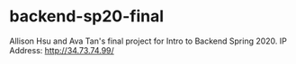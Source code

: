 # backend-sp20-final
Allison Hsu and Ava Tan's final project for Intro to Backend Spring 2020.
IP Address: http://34.73.74.99/
